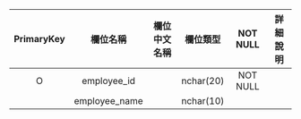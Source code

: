 



|PrimaryKey|欄位名稱|欄位中文名稱|欄位類型|NOT NULL|詳細說明|
| :---: | :---: | :---: | :---: | :---: | :---: |
|O|employee_id||nchar(20)|NOT NULL||
||employee_name||nchar(10)|||
